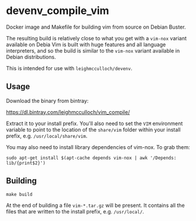 # devenv_compile_vim

Docker image and Makefile for building vim from source on Debian Buster.

The resulting build is relatively close to what you get with a `vim-nox`
variant available on Debia Vim is built with huge features and all language
interpreters, and so the build is similar to the `vim-nox` variant available in
Debian distributions.

This is intended for use with `leighmcculloch/devenv`.

## Usage

Download the binary from bintray:

https://dl.bintray.com/leighmcculloch/vim_compile/

Extract it to your install prefix. You'll also need to set the `VIM`
environment variable to point to the location of the `share/vim` folder within
your install prefix, e.g. `/usr/local/share/vim`.

You may also need to install library dependencies of vim-nox. To grab them:

```
sudo apt-get install $(apt-cache depends vim-nox | awk '/Depends: lib/{print$2}')
```

## Building

```
make build
```

At the end of building a file `vim-*.tar.gz` will be present. It contains all
the files that are written to the install prefix, e.g. `/usr/local/`. 
